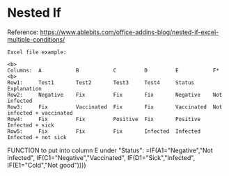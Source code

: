 # Nested If 
Reference: https://www.ablebits.com/office-addins-blog/nested-if-excel-multiple-conditions/

```
Excel file example:

<b> 
Columns:  A           B           C         D         E           F* <b>
Row1:     Test1       Test2       Test3     Test4     Status      Explanation
Row2:     Negative    Fix         Fix       Fix       Negative    Not infected
Row3:     Fix         Vaccinated  Fix       Fix       Vaccinated  Not infected + vaccinated
Row4:     Fix         Fix         Positive  Fix       Positive    Infected + sick
Row5:     Fix         Fix         Fix       Infected  Infected    Infected + not sick
```

FUNCTION to put into column E under "Status":
=IF(A1="Negative","Not infected", IF(C1="Negative","Vaccinated", IF(D1="Sick","Infected", IF(E1="Cold","Not good"))))




